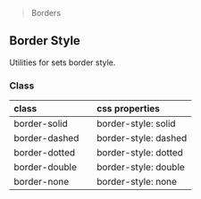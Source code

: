 > Borders

## Border Style

Utilities for sets border style.

### Class

| class |  | css properties |
|:--|:--|:--|
| border-solid |  | border-style: solid |
| border-dashed |  | border-style: dashed |
| border-dotted |  | border-style: dotted |
| border-double |  | border-style: double |
| border-none |  | border-style: none |
